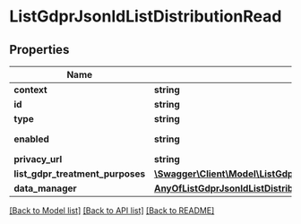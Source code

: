 # ListGdprJsonldListDistributionRead

## Properties
Name | Type | Description | Notes
------------ | ------------- | ------------- | -------------
**context** | **string** |  | [optional] 
**id** | **string** |  | [optional] 
**type** | **string** |  | [optional] 
**enabled** | **string** | Enable GDPR tools | [optional] 
**privacy_url** | **string** |  | [optional] 
**list_gdpr_treatment_purposes** | [**\Swagger\Client\Model\ListGdprTreatmentPurposeJsonldListDistributionRead[]**](ListGdprTreatmentPurposeJsonldListDistributionRead.md) |  | [optional] 
**data_manager** | [**AnyOfListGdprJsonldListDistributionReadDataManager**](AnyOfListGdprJsonldListDistributionReadDataManager.md) |  | [optional] 

[[Back to Model list]](../../README.md#documentation-for-models) [[Back to API list]](../../README.md#documentation-for-api-endpoints) [[Back to README]](../../README.md)

